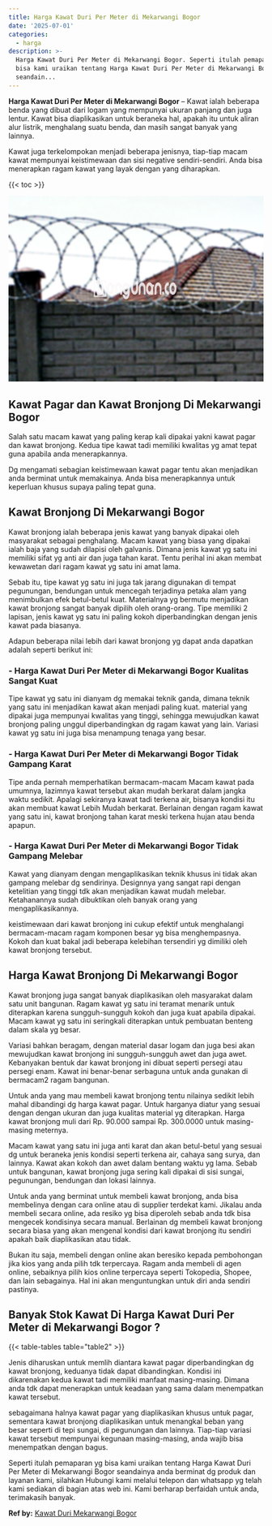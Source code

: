 ```yaml
---
title: Harga Kawat Duri Per Meter di Mekarwangi Bogor
date: '2025-07-01'
categories:
  - harga
description: >-
  Harga Kawat Duri Per Meter di Mekarwangi Bogor. Seperti itulah pemaparan yg
  bisa kami uraikan tentang Harga Kawat Duri Per Meter di Mekarwangi Bogor
  seandain...
---
```


**Harga Kawat Duri Per Meter di Mekarwangi Bogor** – Kawat ialah beberapa benda yang dibuat dari logam yang mempunyai ukuran panjang dan juga lentur. Kawat bisa diaplikasikan untuk beraneka hal, apakah itu untuk aliran alur listrik, menghalang suatu benda, dan masih sangat banyak yang lainnya.

Kawat juga terkelompokan menjadi beberapa jenisnya, tiap-tiap macam kawat mempunyai keistimewaan dan sisi negative sendiri-sendiri. Anda bisa menerapkan ragam kawat yang layak dengan yang diharapkan.

{{< toc >}}

![Harga Kawat Duri Per Meter di Mekarwangi Bogor](/images/jual-kawat-murah14.png)

## Kawat Pagar dan Kawat Bronjong Di Mekarwangi Bogor

Salah satu macam kawat yang paling kerap kali dipakai yakni kawat pagar dan kawat bronjong. Kedua tipe kawat tadi memiliki kwalitas yg amat tepat guna apabila anda menerapkannya.

Dg mengamati sebagian keistimewaan kawat pagar tentu akan menjadikan anda berminat untuk memakainya. Anda bisa menerapkannya untuk keperluan khusus supaya paling tepat guna.

## Kawat Bronjong Di Mekarwangi Bogor

Kawat bronjong ialah beberapa jenis kawat yang banyak dipakai oleh masyarakat sebagai penghalang. Macam kawat yang biasa yang dipakai ialah baja yang sudah dilapisi oleh galvanis. Dimana jenis kawat yg satu ini memiliki sifat yg anti air dan juga tahan karat. Tentu perihal ini akan membat kewawetan dari ragam kawat yg satu ini amat lama.

Sebab itu, tipe kawat yg satu ini juga tak jarang digunakan di tempat pegunungan, bendungan untuk mencegah terjadinya petaka alam yang menimbulkan efek betul-betul kuat. Materialnya yg bermutu menjadikan kawat bronjong sangat banyak dipilih oleh orang-orang. Tipe memiliki 2 lapisan, jenis kawat yg satu ini paling kokoh diperbandingkan dengan jenis kawat pada biasanya.

Adapun beberapa nilai lebih dari kawat bronjong yg dapat anda dapatkan adalah seperti berikut ini:

### \- Harga Kawat Duri Per Meter di Mekarwangi Bogor Kualitas Sangat Kuat

Tipe kawat yg satu ini dianyam dg memakai teknik ganda, dimana teknik yang satu ini menjadikan kawat akan menjadi paling kuat. material yang dipakai juga mempunyai kwalitas yang tinggi, sehingga mewujudkan kawat bronjong paling unggul diperbandingkan dg ragam kawat yang lain. Variasi kawat yg satu ini juga bisa menampung tenaga yang besar.

### \- Harga Kawat Duri Per Meter di Mekarwangi Bogor Tidak Gampang Karat

Tipe anda pernah memperhatikan bermacam-macam Macam kawat pada umumnya, lazimnya kawat tersebut akan mudah berkarat dalam jangka waktu sedikit. Apalagi sekiranya kawat tadi terkena air, bisanya kondisi itu akan membuat kawat Lebih Mudah berkarat. Berlainan dengan ragam kawat yang satu ini, kawat bronjong tahan karat meski terkena hujan atau benda apapun.

### \- Harga Kawat Duri Per Meter di Mekarwangi Bogor Tidak Gampang Melebar

Kawat yang dianyam dengan mengaplikasikan teknik khusus ini tidak akan gampang melebar dg sendirinya. Designnya yang sangat rapi dengan ketelitian yang tinggi tdk akan menjadikan kawat mudah melebar. Ketahanannya sudah dibuktikan oleh banyak orang yang mengaplikasikannya.

keistimewaan dari kawat bronjong ini cukup efektif untuk menghalangi bermacam-macam ragam komponen besar yg bisa menghempasnya. Kokoh dan kuat bakal jadi beberapa kelebihan tersendiri yg dimiliki oleh kawat bronjong tersebut.

## Harga Kawat Bronjong Di Mekarwangi Bogor

Kawat bronjong juga sangat banyak diaplikasikan oleh masyarakat dalam satu unit bangunan. Ragam kawat yg satu ini teramat menarik untuk diterapkan karena sungguh-sungguh kokoh dan juga kuat apabila dipakai. Macam kawat yg satu ini seringkali diterapkan untuk pembuatan benteng dalam skala yg besar.

Variasi bahkan beragam, dengan material dasar logam dan juga besi akan mewujudkan kawat bronjong ini sungguh-sungguh awet dan juga awet. Kebanyakan bentuk dar kawat bronjong ini dibuat seperti persegi atau persegi enam. Kawat ini benar-benar serbaguna untuk anda gunakan di bermacam2 ragam bangunan.

Untuk anda yang mau membeli kawat bronjong tentu nilainya sedikit lebih mahal dibandingi dg harga kawat pagar. Untuk harganya diatur yang sesuai dengan dengan ukuran dan juga kualitas material yg diterapkan. Harga kawat bronjong muli dari Rp. 90.000 sampai Rp. 300.0000 untuk masing-masing meternya.

Macam kawat yang satu ini juga anti karat dan akan betul-betul yang sesuai dg untuk beraneka jenis kondisi seperti terkena air, cahaya sang surya, dan lainnya. Kawat akan kokoh dan awet dalam bentang waktu yg lama. Sebab untuk bangunan, kawat bronjong juga sering kali dipakai di sisi sungai, pegunungan, bendungan dan lokasi lainnya.

Untuk anda yang berminat untuk membeli kawat bronjong, anda bisa membelinya dengan cara online atau di supplier terdekat kami. Jikalau anda membeli secara online, ada resiko yg bisa diperoleh sebab anda tdk bisa mengecek kondisinya secara manual. Berlainan dg membeli kawat bronjong secara biasa yang akan mengenal kondisi dari kawat bronjong itu sendiri apakah baik diaplikasikan atau tidak.

Bukan itu saja, membeli dengan online akan beresiko kepada pembohongan jika kios yang anda pilih tdk terpercaya. Ragam anda membeli di agen online, sebaiknya pilih kios online terpercaya seperti Tokopedia, Shopee, dan lain sebagainya. Hal ini akan menguntungkan untuk diri anda sendiri pastinya.

## Banyak Stok Kawat Di Harga Kawat Duri Per Meter di Mekarwangi Bogor ?

{{< table-tables table="table2" >}}

Jenis diharuskan untuk memlih diantara kawat pagar diperbandingkan dg kawat bronjong, keduanya tidak dapat dibandingkan. Kondisi ini dikarenakan kedua kawat tadi memiliki manfaat masing-masing. Dimana anda tdk dapat menerapkan untuk keadaan yang sama dalam menempatkan kawat tersebut.

sebagaimana halnya kawat pagar yang diaplikasikan khusus untuk pagar, sementara kawat bronjong diaplikasikan untuk menangkal beban yang besar seperti di tepi sungai, di pegunungan dan lainnya. Tiap-tiap variasi kawat tersebut mempunyai kegunaan masing-masing, anda wajib bisa menempatkan dengan bagus.

Seperti itulah pemaparan yg bisa kami uraikan tentang Harga Kawat Duri Per Meter di Mekarwangi Bogor seandainya anda berminat dg produk dan layanan kami, silahkan Hubungi kami melalui telepon dan whatsapp yg telah kami sediakan di bagian atas web ini. Kami berharap berfaidah untuk anda, terimakasih banyak.

**Ref by:** [Kawat Duri Mekarwangi Bogor](https://id.wikipedia.org/wiki/Kawat)
